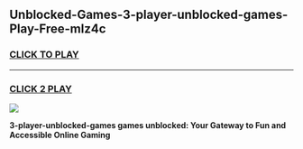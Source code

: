 
## Unblocked-Games-3-player-unblocked-games-Play-Free-mlz4c
<h3>
<a href="https://premium76.site?title=3-player-unblocked-games&ref=10A">CLICK TO PLAY</a></h3>
<hr>

<h3>
<a href="https://premium76.site?title=3-player-unblocked-games&ref=10A">CLICK 2 PLAY</a>
  
</h3>

<a href="https://premium76.site?title=3-player-unblocked-games&ref=10A"><img src="https://clearcache.store/games.png"></a>


**3-player-unblocked-games games unblocked: Your Gateway to Fun and Accessible Online Gaming**
